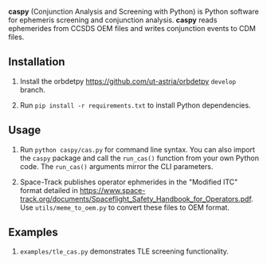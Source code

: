**caspy** (Conjunction Analysis and Screening with Python) is Python software
for ephemeris screening and conjunction analysis. **caspy** reads ephemerides
from CCSDS OEM files and writes conjunction events to CDM files. 

Installation
------------

1. Install the orbdetpy <https://github.com/ut-astria/orbdetpy> `develop` branch.

2. Run `pip install -r requirements.txt` to install Python dependencies.

Usage
-----

1. Run `python caspy/cas.py` for command line syntax. You can also import the `caspy`
   package and call the `run_cas()` function from your own Python code. The `run_cas()`
   arguments mirror the CLI parameters.

2. Space-Track publishes operator ephmerides in the "Modified ITC" format detailed
   in <https://www.space-track.org/documents/Spaceflight_Safety_Handbook_for_Operators.pdf>.
   Use `utils/meme_to_oem.py` to convert these files to OEM format.

Examples
--------

1. `examples/tle_cas.py` demonstrates TLE screening functionality.